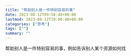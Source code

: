 ```yaml
---
title: "帮助别人是一件特别容易的事"
date: 2023-08-12T09:58:48+08:00
lastmod: 2023-08-12T10:00:40+08:00
categories: ["思考"]
tags: [""]
summary: ""
---
```


帮助别人是一件特别容易的事，例如告诉别人某个资源如何找
